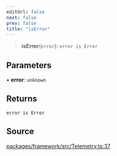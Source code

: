 ```yaml
---
editUrl: false
next: false
prev: false
title: "isError"
---
```


> **isError**(`error`): `error is Error`

## Parameters

• **error**: `unknown`

## Returns

`error is Error`

## Source

[packages/framework/src/Telemetry.ts:37](https://github.com/nodenogg-in/alpha-p2p/blob/e67ec671029681998b21c00dacae8274d719c056/packages/framework/src/Telemetry.ts#L37)
